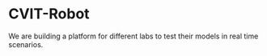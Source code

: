 # CVIT-Robot
We are building a platform for different labs to test their models in real time scenarios.
